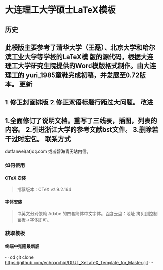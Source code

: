 大连理工大学硕士LaTeX模板 
==========
历史 
----------
此模版主要参考了清华大学（王磊）、北京大学和哈尔滨工业大学等学校的LaTeX模
版的源代码，根据大连理工大学研究生院提供的Word模版格式制作。由大连理工的
yuri_1985童鞋完成初稿，并发展至0.72版本。
更新
----------
1.修正封面排版
2.修正双语标题行距过大问题。
改进
----------
1.全面修订了说明文档。重写了三线表，插图，列表的内容。
2.引进浙江大学的参考文献bst文件。
3.删除若干过时宏包。
联系方式
----------
dutfanwei(at)qq.com
或者碧海青天站内信。


### 如何使用

#### CTeX 安装

> 推荐版本：CTeX v2.9.2.164

#### 字体安装

> 中英文分别依赖 Adobe 的四套简体中文字体。百度云盘：地址 拷贝到控制面板->字体即可。

### 获取模板

#### 终端中克隆最新版
···
cd
git clone https://github.com/echoorchid/DLUT_XeLaTeX_Template_for_Master.git
···




